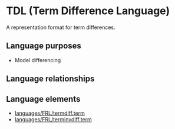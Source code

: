 # TDL (Term Difference Language)
A representation format for term differences.
## Language purposes
* Model differencing

## Language relationships

## Language elements
* [languages/FRL/termdiff.term](../../languages/FRL/termdiff.term)
* [languages/FRL/terminvdiff.term](../../languages/FRL/terminvdiff.term)
